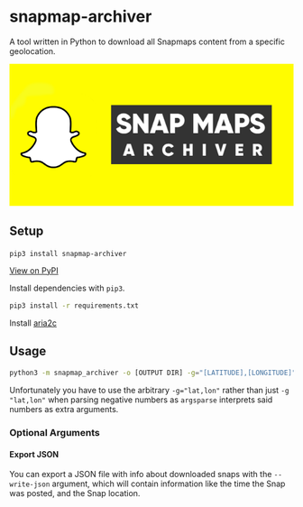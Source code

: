 # snapmap-archiver

A tool written in Python to download all Snapmaps content from a specific geolocation.

![snapmap-archiver splash](/.github/img/Splash.png)

## Setup

`pip3 install snapmap-archiver`

[View on PyPI](https://pypi.org/project/snapmap-archiver/)

Install dependencies with `pip3`.

```sh
pip3 install -r requirements.txt
```

Install [aria2c](http://aria2.github.io/)

## Usage

```sh
python3 -m snapmap_archiver -o [OUTPUT DIR] -g="[LATITUDE],[LONGITUDE]"
```

Unfortunately you have to use the arbitrary `-g="lat,lon"` rather than just `-g "lat,lon"` when parsing negative numbers as `argsparse` interprets said numbers as extra arguments.

### Optional Arguments

#### Export JSON

You can export a JSON file with info about downloaded snaps with the `--write-json` argument, which will contain information like the time the Snap was posted, and the Snap location.
